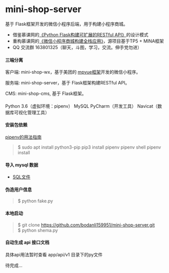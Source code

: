 # mini-shop-server
基于 Flask框架开发的微信小程序后端，用于构建小程序商城。
* 借鉴慕课网的[《Python Flask构建可扩展的RESTful API》](http://coding.imooc.com/class/220.html)的设计模式
* 重构慕课网的[《微信小程序商城构建全栈应用》](https://coding.imooc.com/learn/list/97.html)，源项目基于TP5 + MINA框架
* QQ 交流群 163801325（聊天，斗图，学习，交流。伸手党勿进）


#### 三端分离
客户端: mini-shop-wx，基于美团的 [mpvue框架](http://mpvue.com/)开发的微信小程序。

服务端: mini-shop-server，基于 Flask框架构建RESTful API。

CMS: mini-shop-cms, 基于 Flask框架。

####
Python 3.6（虚拟环境：pipenv）
MySQL
PyCharm（开发工具）
Navicat（数据库可视化管理工具）

#### 安装包依赖
[pipenv的用法指南](https://www.jianshu.com/p/00af447f0005)
> $ sudo apt install python3-pip
pip3 install pipenv
pipenv shell
pipenv install

#### 导入 mysql 数据
* [SQL文件](https://github.com/bodanli159951/mini-shop-server/blob/master/zerd.sql)

#### 伪造用户信息 
> $ python fake.py

#### 本地启动
> $ git clone https://github.com/bodanli159951/mini-shop-server.git <br>
$ python shema.py

#### 自动生成 api 接口文档
具体api用法暂时查看 app/api/v1 目录下的py文件

待完成...

